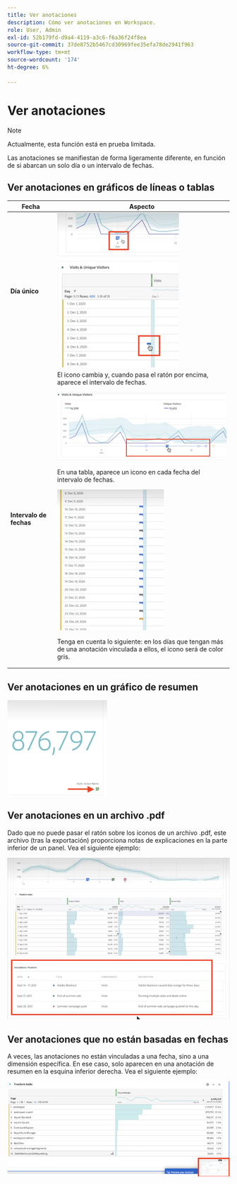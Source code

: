 ```yaml
---
title: Ver anotaciones
description: Cómo ver anotaciones en Workspace.
role: User, Admin
exl-id: 52b179fd-d9a4-4119-a3c6-f6a36f24f8ea
source-git-commit: 37de8752b5467cd30969fee35efa78de2941f963
workflow-type: tm+mt
source-wordcount: '174'
ht-degree: 6%

---
```


# Ver anotaciones

>[!NOTE]
>
>Actualmente, esta función está en prueba limitada.

Las anotaciones se manifiestan de forma ligeramente diferente, en función de si abarcan un solo día o un intervalo de fechas.

## Ver anotaciones en gráficos de líneas o tablas

| Fecha | Aspecto |
| --- | --- |
| **Día único** | ![](assets/single-day.png) |
| **Intervalo de fechas** | El icono cambia y, cuando pasa el ratón por encima, aparece el intervalo de fechas.<p>![](assets/multi-day.png)<p>En una tabla, aparece un icono en cada fecha del intervalo de fechas.<p>![](assets/multi-day-table.png)<p>Tenga en cuenta lo siguiente: en los días que tengan más de una anotación vinculada a ellos, el icono será de color gris. |

## Ver anotaciones en un gráfico de resumen

![](assets/ann-summary.png)

## Ver anotaciones en un archivo .pdf

Dado que no puede pasar el ratón sobre los iconos de un archivo .pdf, este archivo (tras la exportación) proporciona notas de explicaciones en la parte inferior de un panel. Vea el siguiente ejemplo:

![](assets/ann-pdf.png)

## Ver anotaciones que no están basadas en fechas

A veces, las anotaciones no están vinculadas a una fecha, sino a una dimensión específica. En ese caso, solo aparecen en una anotación de resumen en la esquina inferior derecha. Vea el siguiente ejemplo:

![](assets/non-date.png)
